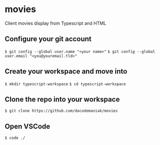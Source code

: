 # movies
Client movies display from Typescript and HTML

## Configure your git account
`$ git config --global user.name "<your name>"`
`$ git config --global user.email "<you@youremail.tld>"`

## Create your workspace and move into
`$ mkdir typescript-workspace`
`$ cd typescript-workspace`

## Clone the repo into your workspace
`$ git clone https://github.com/dacodemaniak/movies`

## Open VSCode
`$ code ./`
